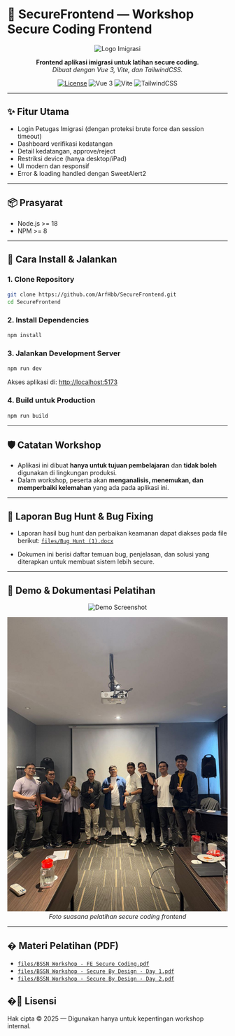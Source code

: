
# 🚀 SecureFrontend — Workshop Secure Coding Frontend

<p align="center">
  <img src="https://cdn-icons-png.flaticon.com/512/2920/2920244.png" alt="Logo Imigrasi" width="80" />
</p>

<p align="center">
  <b>Frontend aplikasi imigrasi untuk latihan secure coding.</b><br>
  <i>Dibuat dengan Vue 3, Vite, dan TailwindCSS.</i>
</p>

<p align="center">
  <a href="https://github.com/ArfHbb/SecureFrontend"><img src="https://img.shields.io/github/license/ArfHbb/SecureFrontend?style=flat-square" alt="License"></a>
  <img src="https://img.shields.io/badge/vue-3.x-brightgreen?style=flat-square" alt="Vue 3">
  <img src="https://img.shields.io/badge/vite-4.x-blue?style=flat-square" alt="Vite">
  <img src="https://img.shields.io/badge/tailwindcss-3.x-blueviolet?style=flat-square" alt="TailwindCSS">
</p>

---

## ✨ Fitur Utama

- Login Petugas Imigrasi (dengan proteksi brute force dan session timeout)
- Dashboard verifikasi kedatangan
- Detail kedatangan, approve/reject
- Restriksi device (hanya desktop/iPad)
- UI modern dan responsif
- Error & loading handled dengan SweetAlert2

---

## 📦 Prasyarat

- Node.js >= 18
- NPM >= 8

---

## 🚀 Cara Install & Jalankan

### 1. Clone Repository

```bash
git clone https://github.com/ArfHbb/SecureFrontend.git
cd SecureFrontend
```

### 2. Install Dependencies

```bash
npm install
```

### 3. Jalankan Development Server

```bash
npm run dev
```

Akses aplikasi di: [http://localhost:5173](http://localhost:5173)

### 4. Build untuk Production

```bash
npm run build
```

---


## 🛡️ Catatan Workshop

- Aplikasi ini dibuat **hanya untuk tujuan pembelajaran** dan **tidak boleh** digunakan di lingkungan produksi.
- Dalam workshop, peserta akan **menganalisis, menemukan, dan memperbaiki kelemahan** yang ada pada aplikasi ini.

---


## 📝 Laporan Bug Hunt & Bug Fixing

- Laporan hasil bug hunt dan perbaikan keamanan dapat diakses pada file berikut:
  [`files/Bug Hunt (1).docx`](./files/Bug%20Hunt%20(1).docx)

- Dokumen ini berisi daftar temuan bug, penjelasan, dan solusi yang diterapkan untuk membuat sistem lebih secure.

---


## 📸 Demo & Dokumentasi Pelatihan

<p align="center">
  <img src="https://i.imgur.com/2QwQwQw.png" alt="Demo Screenshot" width="600" />
</p>

<p align="center">
  <img src="files/photo_2025-08-06_10-21-39.jpg" alt="Foto Pelatihan Secure Coding" width="600" />
  <br>
  <i>Foto suasana pelatihan secure coding frontend</i>
</p>

---

## � Materi Pelatihan (PDF)

- [`files/BSSN Workshop - FE Secure Coding.pdf`](./files/BSSN%20Workshop%20-%20FE%20Secure%20Coding.pdf)
- [`files/BSSN Workshop - Secure By Design - Day 1.pdf`](./files/BSSN%20Workshop%20-%20Secure%20By%20Design%20-%20Day%201.pdf)
- [`files/BSSN Workshop - Secure By Design - Day 2.pdf`](./files/BSSN%20Workshop%20-%20Secure%20By%20Design%20-%20Day%202.pdf)

## �📄 Lisensi

Hak cipta © 2025 — Digunakan hanya untuk kepentingan workshop internal.
